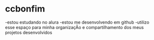 # ccbonfim

-estou estudando no alura
-estou me desenvolvendo em github
-utilizo esse espaço para minha organizaçÃo e compartilhamento dos meus projetos desenvolvidos   
